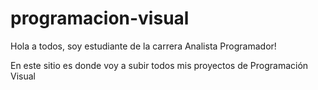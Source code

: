 # programacion-visual

Hola a todos, soy estudiante de la carrera Analista Programador!

En este sitio es donde voy a subir todos mis proyectos de Programación Visual

